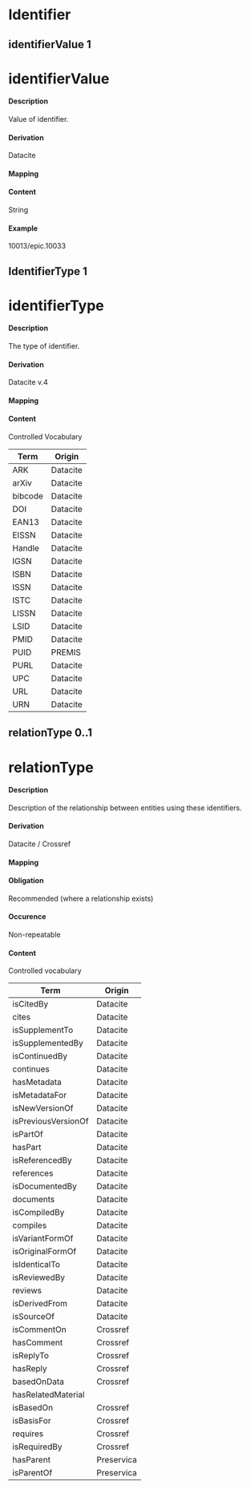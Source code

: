 # Identifier




## identifierValue 1 
# identifierValue

#### Description
Value of identifier.

#### Derivation
Datacite

#### Mapping

#### Content
String

#### Example
10013/epic.10033

## IdentifierType 1 
# identifierType

#### Description
The type of identifier.

#### Derivation
Datacite v.4

#### Mapping

#### Content

Controlled Vocabulary

Term|Origin
----|------
ARK|Datacite
arXiv|Datacite
bibcode|Datacite
DOI|Datacite
EAN13|Datacite
EISSN|Datacite
Handle|Datacite
IGSN|Datacite
ISBN|Datacite
ISSN|Datacite
ISTC|Datacite
LISSN|Datacite
LSID|Datacite
PMID|Datacite
PUID|PREMIS
PURL|Datacite
UPC|Datacite
URL|Datacite
URN|Datacite

## relationType 0..1 
# relationType

#### Description
Description of the relationship between entities using these identifiers.

#### Derivation
Datacite / Crossref

#### Mapping

#### Obligation	
Recommended (where a relationship exists)

#### Occurence	
Non-repeatable

#### Content
Controlled vocabulary

Term|Origin
----|------
isCitedBy|Datacite
cites|Datacite
isSupplementTo|Datacite
isSupplementedBy|Datacite
isContinuedBy|Datacite
continues|Datacite
hasMetadata|Datacite
isMetadataFor|Datacite
isNewVersionOf|Datacite
isPreviousVersionOf|Datacite
isPartOf|Datacite
hasPart|Datacite
isReferencedBy|Datacite
references|Datacite
isDocumentedBy|Datacite
documents|Datacite
isCompiledBy|Datacite
compiles|Datacite
isVariantFormOf|Datacite
isOriginalFormOf|Datacite
isIdenticalTo|Datacite
isReviewedBy|Datacite
reviews|Datacite
isDerivedFrom|Datacite
isSourceOf|Datacite
isCommentOn|Crossref
hasComment|Crossref
isReplyTo|Crossref
hasReply|Crossref
basedOnData|Crossref
hasRelatedMaterial||Crossref
isBasedOn|Crossref
isBasisFor|Crossref
requires|Crossref
isRequiredBy|Crossref
hasParent|Preservica
isParentOf|Preservica
